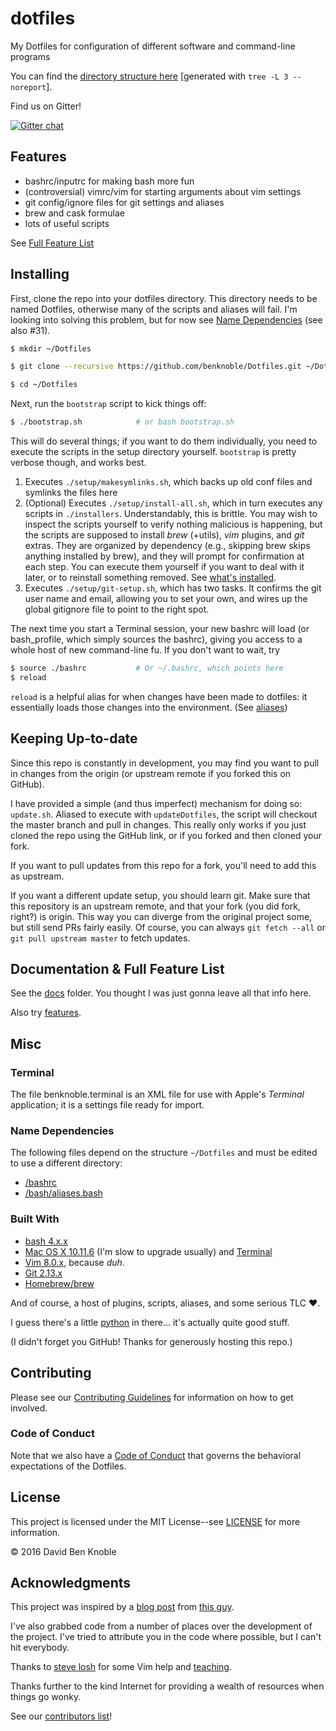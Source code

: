 # dotfiles

My Dotfiles for configuration of different software and command-line programs

You can find the [directory structure here](/docs/tree.md) [generated with `tree
-L 3 --noreport`].

Find us on Gitter!

[![Gitter chat](https://badges.gitter.im/benknoble-Dotfiles/Lobby.png)](https://gitter.im/benknoble-Dotfiles/Lobby)

## Features

- bashrc/inputrc for making bash more fun
- (controversial) vimrc/vim for starting arguments about vim settings
- git config/ignore files for git settings and aliases
- brew and cask formulae
- lots of useful scripts

See [Full Feature List](#documentation--full-feature-list)

## Installing

First, clone the repo into your dotfiles directory. This directory needs to be
named Dotfiles, otherwise many of the scripts and aliases will fail. I'm looking
into solving this problem, but for now see [Name
Dependencies](#name-dependencies) (see also #31).

```bash
$ mkdir ~/Dotfiles

$ git clone --recursive https://github.com/benknoble/Dotfiles.git ~/Dotfiles

$ cd ~/Dotfiles
```

Next, run the `bootstrap` script to kick things off:

```bash
$ ./bootstrap.sh            # or bash bootstrap.sh
```

This will do several things; if you want to do them individually, you need to
execute the scripts in the setup directory yourself. `bootstrap` is pretty
verbose though, and works best.

1. Executes `./setup/makesymlinks.sh`, which backs up old conf files and symlinks
   the files here
2. (Optional) Executes `./setup/install-all.sh`, which in turn executes any
   scripts in `./installers`. Understandably, this is brittle. You may wish to
   inspect the scripts yourself to verify nothing malicious is happening, but
   the scripts are supposed to install *brew* (+utils), *vim* plugins, and *git*
   extras. They are organized by dependency (e.g., skipping brew skips anything
   installed by brew), and they will prompt for confirmation at each step. You
   can execute them yourself if you want to deal with it later, or to reinstall
   something removed. See [what's installed](/docs/installed.md).
3. Executes `./setup/git-setup.sh`, which has two tasks. It confirms the git
   user name and email, allowing you to set your own, and wires up the global
   gitignore file to point to the right spot.

The next time you start a Terminal session, your new bashrc will load (or
bash_profile, which simply sources the bashrc), giving you access to a whole
host of new command-line fu. If you don't want to wait, try

```bash
$ source ./bashrc           # Or ~/.bashrc, which points here
$ reload
```

`reload` is a helpful alias for when changes have been made to dotfiles: it
essentially loads those changes into the environment. (See
[aliases](/docs/aliases.md))

## Keeping Up-to-date

Since this repo is constantly in development, you may find you want to pull in
changes from the origin (or upstream remote if you forked this on GitHub).

I have provided a simple (and thus imperfect) mechanism for doing so:
`update.sh`. Aliased to execute with `updateDotfiles`, the script will checkout
the master branch and pull in changes. This really only works if you just cloned
the repo using the GitHub link, or if you forked and then cloned your fork.

If you want to pull updates from this repo for a fork, you'll need to add this
as upstream.

If you want a different update setup, you should learn git. Make sure that this
repository is an upstream remote, and that your fork (you did fork, right?) is
origin. This way you can diverge from the original project some, but still send
PRs fairly easily. Of course, you can always `git fetch --all` or `git pull
upstream master` to fetch updates.

## Documentation & Full Feature List

See the [docs](/docs) folder. You thought I was just gonna leave all that info
here.

Also try [features](/docs/features.md).

## Misc

### Terminal

The file benknoble.terminal is an XML file for use with Apple's *Terminal*
application; it is a settings file ready for import.

### Name Dependencies

The following files depend on the structure `~/Dotfiles` and must be edited to
use a different directory:

- [/bashrc](/bashrc)
- [/bash/aliases.bash](/bash/aliases.bash)

### Built With

* [bash 4.x.x](https://www.gnu.org/software/bash/)
* [Mac OS X 10.11.6](https://en.wikipedia.org/wiki/OS_X_El_Capitan) (I'm slow to
  upgrade usually) and
  [Terminal](https://en.wikipedia.org/wiki/Terminal_(macOS))
* [Vim 8.0.x](https://vim.sourceforge.io), because *duh*.
* [Git 2.13.x](https://git-scm.com)
* [Homebrew/brew](https://brew.sh)

And of course, a host of plugins, scripts, aliases, and some serious TLC :heart:.

I guess there's a little [python](https://www.python.org) in there... it's
actually quite good stuff.

(I didn't forget you GitHub! Thanks for generously hosting this repo.)

## Contributing

Please see our [Contributing Guidelines](/CONTRIBUTING.md) for information on
how to get involved.

### Code of Conduct

Note that we also have a [Code of Conduct](/CODE_OF_CONDUCT.md) that governs the
behavioral expectations of the Dotfiles.

## License

This project is licensed under the MIT License--see [LICENSE](/LICENSE) for more
information.

© 2016 David Ben Knoble

## Acknowledgments

This project was inspired by a [blog
post](http://blog.smalleycreative.com/tutorials/using-git-and-github-to-manage-your-dotfiles/)
from [this guy](https://github.com/michaeljsmalley).

I've also grabbed code from a number of places over the development of the
project. I've tried to attribute you in the code where possible, but I can't hit
everybody.

Thanks to [steve losh](http://stevelosh.com/blog/2010/09/coming-home-to-vim/)
for some Vim help and [teaching](http://learnvimscriptthehardway.stevelosh.com).

Thanks further to the kind Internet for providing a wealth of resources when
things go wonky.

See our [contributors list](/docs/humans.txt)!
